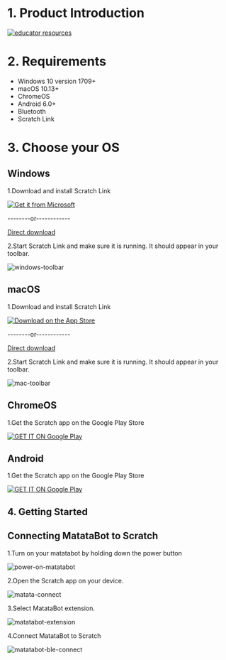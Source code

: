 
# 1. Product Introduction #

[![educator resources](https://github.com/YanMinge/scratch-doc/blob/master/resources/education-li3.jpg)](https://matatalab.com/education "educator resources")

# 2. Requirements #

- Windows 10 version 1709+
- macOS 10.13+
- ChromeOS
- Android 6.0+
- Bluetooth
- Scratch Link

# 3. Choose your OS #

## Windows ##

1.Download and install Scratch Link

[![Get it from Microsoft](https://github.com/YanMinge/scratch-doc/blob/master/resources/windows-store-badge.png)](https://www.microsoft.com/en-us/p/scratch-link/9n48xllczh0x "Get it from Microsoft")

--------or------------

[Direct download](https://downloads.scratch.mit.edu/link/windows.zip "Direct download")

2.Start Scratch Link and make sure it is running. It should appear in your toolbar.

![windows-toolbar](https://github.com/YanMinge/scratch-doc/blob/master/resources/windows-toolbar.png)

## macOS ##

1.Download and install Scratch Link

[![Download on the App Store](https://github.com/YanMinge/scratch-doc/blob/master/resources/mac-store-badge.png)](https://apps.apple.com/us/app/scratch-link/id1408863490 "Download on the App Store")

--------or------------

[Direct download](https://downloads.scratch.mit.edu/link/mac.zip "Direct download")

2.Start Scratch Link and make sure it is running. It should appear in your toolbar.

![mac-toolbar](https://github.com/YanMinge/scratch-doc/blob/master/resources/mac-toolbar.png)

## ChromeOS ##

1.Get the Scratch app on the Google Play Store

[![GET IT ON Google Play](https://github.com/YanMinge/scratch-doc/blob/master/resources/google-play-badge.png)](https://play.google.com/store/apps/details?id=org.scratch "GET IT ON Google Play")

## Android ##

1.Get the Scratch app on the Google Play Store

[![GET IT ON Google Play](https://github.com/YanMinge/scratch-doc/blob/master/resources/google-play-badge.png)](https://play.google.com/store/apps/details?id=org.scratch "GET IT ON Google Play")

## 4. Getting Started ##

## Connecting MatataBot to Scratch ##

1.Turn on your matatabot by holding down the power button

![power-on-matatabot](https://github.com/YanMinge/scratch-doc/blob/master/resources/power-on-matatabot.png)

2.Open the Scratch app on your device.

![matata-connect](https://github.com/YanMinge/scratch-doc/blob/master/resources/matata-connect-2.png)

3.Select MatataBot extension.

![matatabot-extension](https://github.com/YanMinge/scratch-doc/blob/master/resources/matatabot-extension.png)

4.Connect MatataBot to Scratch

![matatabot-ble-connect](https://github.com/YanMinge/scratch-doc/blob/master/resources/matatabot-ble-connect.png)



